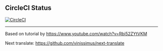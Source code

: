 ## CircleCI Status
[![CircleCI](https://circleci.com/gh/rsipakov/nextjs-typescript-tailwind-next-translate.svg?style=svg&circle-token=be4efb0aa345d4016a7b823dac9f46bd86efe3fa)](https://circleci.com/gh/rsipakov/nextjs-typescript-tailwind-next-translate)

---
Based on tutorial by https://www.youtube.com/watch?v=Rbi52ZYtVKM

Next translate: https://github.com/vinissimus/next-translate
